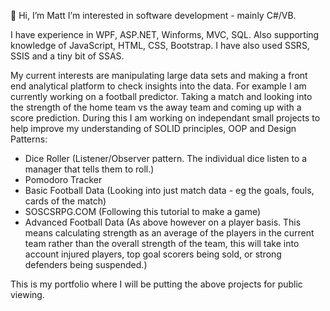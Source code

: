 👋 Hi, I’m Matt
I’m interested in software development - mainly C#/VB. 

I have experience in WPF, ASP.NET, Winforms, MVC, SQL. 
Also supporting knowledge of JavaScript, HTML, CSS, Bootstrap.
I have also used SSRS, SSIS and a tiny bit of SSAS.

My current interests are manipulating large data sets and making a front end analytical platform to check insights into the data.
For example I am currently working on a football predictor. Taking a match and looking into the strength of the home team vs the away team and coming up with a score prediction.
During this I am working on independant small projects to help improve my understanding of SOLID principles, OOP and Design Patterns:
  - Dice Roller (Listener/Observer pattern. The individual dice listen to a manager that tells them to roll.)
  - Pomodoro Tracker
  - Basic Football Data (Looking into just match data - eg the goals, fouls, cards of the match)
  - SOSCSRPG.COM (Following this tutorial to make a game)
  - Advanced Football Data (As above however on a player basis. This means calculating strength as an average of the players in the current team rather than the overall strength of the team,
    this will take into account injured players, top goal scorers being sold, or strong defenders being suspended.)
   
   
This is my portfolio where I will be putting the above projects for public viewing.
 

<!---
08Mattur/08Mattur is a ✨ special ✨ repository because its `README.md` (this file) appears on your GitHub profile.
You can click the Preview link to take a look at your changes.
--->
